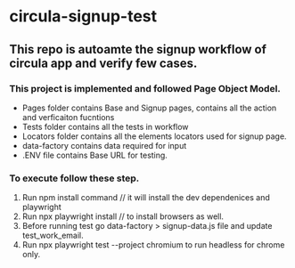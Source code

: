 # circula-signup-test
## This repo is autoamte the signup workflow of circula app and verify few cases.

### This project is implemented and followed Page Object Model.
- Pages folder contains Base and Signup pages, contains all the action and verficaiton fucntions  
- Tests folder contains all the tests in workflow 
- Locators folder contains all the elements locators used for signup page.
- data-factory contains data required for input
- .ENV file contains Base URL for testing.

### To execute follow these step.
1. Run npm install command // it will install the dev dependenices and playwright
2. Run npx playwright install // to install browsers as well.
3. Before running test go data-factory > signup-data.js file and update test_work_email. 
4. Run npx playwright test --project chromium to run headless for chrome only.
